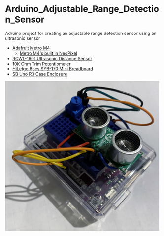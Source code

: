 # Arduino_Adjustable_Range_Detection_Sensor
Adruino project for creating an adjustable range detection sensor using an ultrasonic sensor


* [Adafruit Metro M4](https://learn.adafruit.com/adafruit-metro-m4-express-featuring-atsamd51)
    * [Metro M4's built in NeoPixel](https://learn.adafruit.com/adafruit-neopixel-uberguide/arduino-library-use)
* [RCWL-1601 Ultrasonic Distance Sensor](https://www.adafruit.com/product/4007)
* [10K Ohm Trim Potentiometer](https://www.amazon.com/dp/B09G9TBY38?psc=1&ref=ppx_yo2ov_dt_b_product_details)
* [HiLetgo 6pcs SYB-170 Mini Breadboard](https://www.amazon.com/dp/B071KCZZ4K?psc=1&ref=ppx_yo2ov_dt_b_product_details) 
* [SB Uno R3 Case Enclosure](https://www.amazon.com/dp/B00HFSWC06?psc=1&ref=ppx_yo2ov_dt_b_product_details)

<img src="https://github.com/mwhannan74/Arduino_Adjustable_Range_Detection_Sensor/blob/main/hardware/metro_range_sensor_hardware.jpg" width="500"/>

